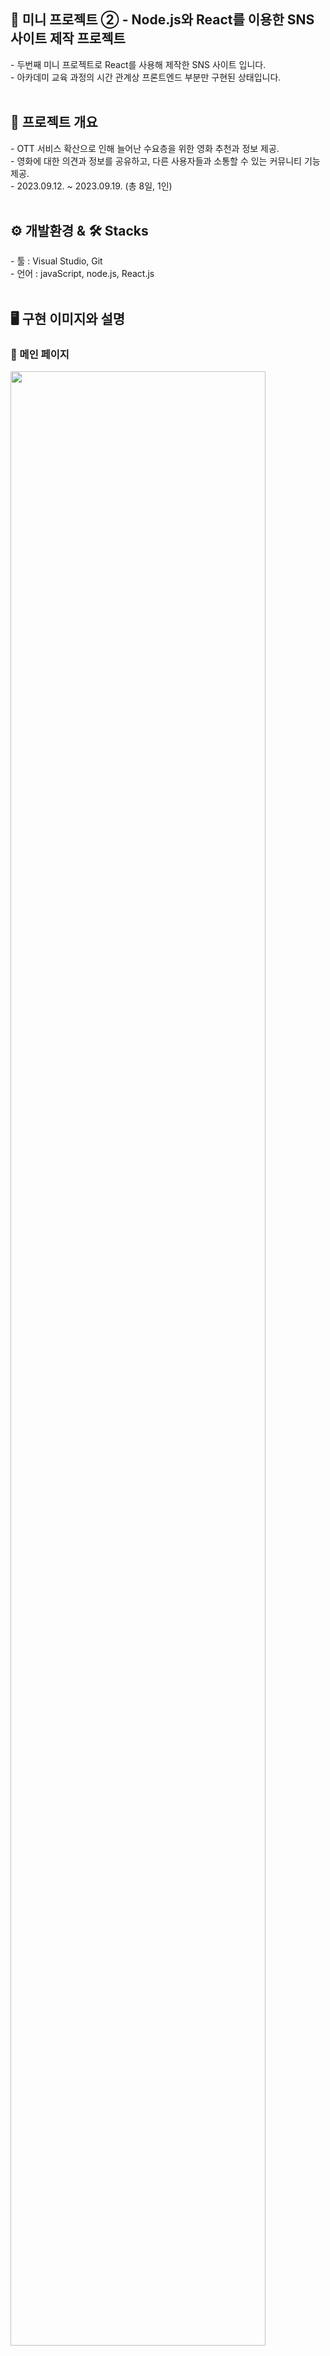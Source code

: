 <h2>🚩 미니 프로젝트 ② - Node.js와 React를 이용한 SNS 사이트 제작 프로젝트</h2>
- 두번째 미니 프로젝트로 React를 사용해 제작한 SNS 사이트 입니다. <br>
- 아카데미 교육 과정의 시간 관계상 프론트엔드 부분만 구현된 상태입니다. <br>
<br>
<h2>🔎 프로젝트 개요</h2>
- OTT 서비스 확산으로 인해 늘어난 수요층을 위한 영화 추천과 정보 제공. <br>
- 영화에 대한 의견과 정보를 공유하고, 다른 사용자들과 소통할 수 있는 커뮤니티 기능 제공. <br>
- 2023.09.12. ~ 2023.09.19. (총 8일, 1인)<br>
<br>
<h2>⚙ 개발환경 & 🛠 Stacks</h2>
- 툴 : Visual Studio, Git <br>
- 언어 : javaScript, node.js, React.js
<br>
<br>
<h2>🖥 구현 이미지와 설명</h2>
<h3>📌 메인 페이지</h3>
<img src = "https://private-user-images.githubusercontent.com/137017258/309653485-548a4408-d800-4e45-8da8-8e6d8a36fa38.JPG?jwt=eyJhbGciOiJIUzI1NiIsInR5cCI6IkpXVCJ9.eyJpc3MiOiJnaXRodWIuY29tIiwiYXVkIjoicmF3LmdpdGh1YnVzZXJjb250ZW50LmNvbSIsImtleSI6ImtleTUiLCJleHAiOjE3MDk1MzQzMDIsIm5iZiI6MTcwOTUzNDAwMiwicGF0aCI6Ii8xMzcwMTcyNTgvMzA5NjUzNDg1LTU0OGE0NDA4LWQ4MDAtNGU0NS04ZGE4LThlNmQ4YTM2ZmEzOC5KUEc_WC1BbXotQWxnb3JpdGhtPUFXUzQtSE1BQy1TSEEyNTYmWC1BbXotQ3JlZGVudGlhbD1BS0lBVkNPRFlMU0E1M1BRSzRaQSUyRjIwMjQwMzA0JTJGdXMtZWFzdC0xJTJGczMlMkZhd3M0X3JlcXVlc3QmWC1BbXotRGF0ZT0yMDI0MDMwNFQwNjMzMjJaJlgtQW16LUV4cGlyZXM9MzAwJlgtQW16LVNpZ25hdHVyZT05ZDUxZjUwMzUwMWEwNGRmYzAyMzNjYThlODJiMDU2YmU0YjE4ZTVlMjUwNzYwNzk0OWEwYTE1YjFiNjc4N2JjJlgtQW16LVNpZ25lZEhlYWRlcnM9aG9zdCZhY3Rvcl9pZD0wJmtleV9pZD0wJnJlcG9faWQ9MCJ9.asFdg-E-arN4JS-IXUNSrPWE0PK0vHmZLnStxc3kl8I" width="90%"></img>
<img src = "https://private-user-images.githubusercontent.com/137017258/309653489-609b1f81-4685-49c1-aff2-fb5531a0bd5c.JPG?jwt=eyJhbGciOiJIUzI1NiIsInR5cCI6IkpXVCJ9.eyJpc3MiOiJnaXRodWIuY29tIiwiYXVkIjoicmF3LmdpdGh1YnVzZXJjb250ZW50LmNvbSIsImtleSI6ImtleTUiLCJleHAiOjE3MDk1MzQzMDIsIm5iZiI6MTcwOTUzNDAwMiwicGF0aCI6Ii8xMzcwMTcyNTgvMzA5NjUzNDg5LTYwOWIxZjgxLTQ2ODUtNDljMS1hZmYyLWZiNTUzMWEwYmQ1Yy5KUEc_WC1BbXotQWxnb3JpdGhtPUFXUzQtSE1BQy1TSEEyNTYmWC1BbXotQ3JlZGVudGlhbD1BS0lBVkNPRFlMU0E1M1BRSzRaQSUyRjIwMjQwMzA0JTJGdXMtZWFzdC0xJTJGczMlMkZhd3M0X3JlcXVlc3QmWC1BbXotRGF0ZT0yMDI0MDMwNFQwNjMzMjJaJlgtQW16LUV4cGlyZXM9MzAwJlgtQW16LVNpZ25hdHVyZT05ZWI0NzQ4YTdiMGU4ZjliOWE2MzJmYzk2YmM5MmY4MzExNTUyMzJmZGE1OTU0ZjNjM2VhMjZkM2NhMmMxNWYzJlgtQW16LVNpZ25lZEhlYWRlcnM9aG9zdCZhY3Rvcl9pZD0wJmtleV9pZD0wJnJlcG9faWQ9MCJ9.KUyrtwLR3SJ2ZUbLFhQ3whEPOhzu1BJ54KLvVIz1dPg" width="90%"></img>
<img src = "https://private-user-images.githubusercontent.com/137017258/309653491-49016449-020f-4c35-84c3-e57210eaaec1.JPG?jwt=eyJhbGciOiJIUzI1NiIsInR5cCI6IkpXVCJ9.eyJpc3MiOiJnaXRodWIuY29tIiwiYXVkIjoicmF3LmdpdGh1YnVzZXJjb250ZW50LmNvbSIsImtleSI6ImtleTUiLCJleHAiOjE3MDk1MzQzMDIsIm5iZiI6MTcwOTUzNDAwMiwicGF0aCI6Ii8xMzcwMTcyNTgvMzA5NjUzNDkxLTQ5MDE2NDQ5LTAyMGYtNGMzNS04NGMzLWU1NzIxMGVhYWVjMS5KUEc_WC1BbXotQWxnb3JpdGhtPUFXUzQtSE1BQy1TSEEyNTYmWC1BbXotQ3JlZGVudGlhbD1BS0lBVkNPRFlMU0E1M1BRSzRaQSUyRjIwMjQwMzA0JTJGdXMtZWFzdC0xJTJGczMlMkZhd3M0X3JlcXVlc3QmWC1BbXotRGF0ZT0yMDI0MDMwNFQwNjMzMjJaJlgtQW16LUV4cGlyZXM9MzAwJlgtQW16LVNpZ25hdHVyZT0wYWUxMGM5NzcwYzcwYzMyOTk5YjczMDlmMTg0OWJiMDkyOGJiNWI2YmUyMTBkNzM0NGVjMzI0ODQxYzUwMGEyJlgtQW16LVNpZ25lZEhlYWRlcnM9aG9zdCZhY3Rvcl9pZD0wJmtleV9pZD0wJnJlcG9faWQ9MCJ9.NT3YWSkjL0LciSdFsye9myIxSR8V7mT6W-pDNKW3SbU" width="90%"></img>
- 영화와 커뮤니티 게시글 각 랭킹 3위까지 표시.<br>
- 애니메이션 효과로 차례대로 부드럽게 나타나는 효과 적용. <br>
- 스크롤 하단엔 최신글 표시<br>
<br>
<h3>📌 로그인과 회원가입 페이지</h3>
<img src = "https://private-user-images.githubusercontent.com/137017258/309653478-4f4cd971-774a-41e9-8615-29d40f3e2545.JPG?jwt=eyJhbGciOiJIUzI1NiIsInR5cCI6IkpXVCJ9.eyJpc3MiOiJnaXRodWIuY29tIiwiYXVkIjoicmF3LmdpdGh1YnVzZXJjb250ZW50LmNvbSIsImtleSI6ImtleTUiLCJleHAiOjE3MDk1MzQzMDIsIm5iZiI6MTcwOTUzNDAwMiwicGF0aCI6Ii8xMzcwMTcyNTgvMzA5NjUzNDc4LTRmNGNkOTcxLTc3NGEtNDFlOS04NjE1LTI5ZDQwZjNlMjU0NS5KUEc_WC1BbXotQWxnb3JpdGhtPUFXUzQtSE1BQy1TSEEyNTYmWC1BbXotQ3JlZGVudGlhbD1BS0lBVkNPRFlMU0E1M1BRSzRaQSUyRjIwMjQwMzA0JTJGdXMtZWFzdC0xJTJGczMlMkZhd3M0X3JlcXVlc3QmWC1BbXotRGF0ZT0yMDI0MDMwNFQwNjMzMjJaJlgtQW16LUV4cGlyZXM9MzAwJlgtQW16LVNpZ25hdHVyZT1mNGFmNTg5OWUyOTAzZmVkM2ExZDM4NGI0Y2IxYmQ1MjFkMzViOTQ0MzU3OWNiNmU5Y2VhNjFmZTJkNDczY2I0JlgtQW16LVNpZ25lZEhlYWRlcnM9aG9zdCZhY3Rvcl9pZD0wJmtleV9pZD0wJnJlcG9faWQ9MCJ9.SqSHpXwJuhJ4lLQuNbdtMdE0Igj0Mr8emC2s1dWbQes" width="90%"></img>
<img src = "https://private-user-images.githubusercontent.com/137017258/309653482-35930ebb-0374-4872-ae86-c4904d028587.JPG?jwt=eyJhbGciOiJIUzI1NiIsInR5cCI6IkpXVCJ9.eyJpc3MiOiJnaXRodWIuY29tIiwiYXVkIjoicmF3LmdpdGh1YnVzZXJjb250ZW50LmNvbSIsImtleSI6ImtleTUiLCJleHAiOjE3MDk1MzQzMDIsIm5iZiI6MTcwOTUzNDAwMiwicGF0aCI6Ii8xMzcwMTcyNTgvMzA5NjUzNDgyLTM1OTMwZWJiLTAzNzQtNDg3Mi1hZTg2LWM0OTA0ZDAyODU4Ny5KUEc_WC1BbXotQWxnb3JpdGhtPUFXUzQtSE1BQy1TSEEyNTYmWC1BbXotQ3JlZGVudGlhbD1BS0lBVkNPRFlMU0E1M1BRSzRaQSUyRjIwMjQwMzA0JTJGdXMtZWFzdC0xJTJGczMlMkZhd3M0X3JlcXVlc3QmWC1BbXotRGF0ZT0yMDI0MDMwNFQwNjMzMjJaJlgtQW16LUV4cGlyZXM9MzAwJlgtQW16LVNpZ25hdHVyZT1jNjllZDdkNzllNGFmYTZhMmRiOWI1NTY2YjNkZWYyYzA0NDI2ZTNlOWFjY2Y2ZDUxZTdkZGQ0NGZiZDgwOTA5JlgtQW16LVNpZ25lZEhlYWRlcnM9aG9zdCZhY3Rvcl9pZD0wJmtleV9pZD0wJnJlcG9faWQ9MCJ9.TEBUOt9550yMQ-AKC9N0-O1AATpDOST_pX2mpgWrWdE" width="90%"></img>
<br>
<h3>📌 영화 탭 페이지</h3>
<img src = "https://private-user-images.githubusercontent.com/137017258/309653495-bbd67501-4c08-4190-b775-08094b488ba4.JPG?jwt=eyJhbGciOiJIUzI1NiIsInR5cCI6IkpXVCJ9.eyJpc3MiOiJnaXRodWIuY29tIiwiYXVkIjoicmF3LmdpdGh1YnVzZXJjb250ZW50LmNvbSIsImtleSI6ImtleTUiLCJleHAiOjE3MDk1MzQzMDIsIm5iZiI6MTcwOTUzNDAwMiwicGF0aCI6Ii8xMzcwMTcyNTgvMzA5NjUzNDk1LWJiZDY3NTAxLTRjMDgtNDE5MC1iNzc1LTA4MDk0YjQ4OGJhNC5KUEc_WC1BbXotQWxnb3JpdGhtPUFXUzQtSE1BQy1TSEEyNTYmWC1BbXotQ3JlZGVudGlhbD1BS0lBVkNPRFlMU0E1M1BRSzRaQSUyRjIwMjQwMzA0JTJGdXMtZWFzdC0xJTJGczMlMkZhd3M0X3JlcXVlc3QmWC1BbXotRGF0ZT0yMDI0MDMwNFQwNjMzMjJaJlgtQW16LUV4cGlyZXM9MzAwJlgtQW16LVNpZ25hdHVyZT01ZDM4ZDZjZDc2YTBkZGVhYjkzN2VkYmVmYjhmZDIzNjQ4MGEwOWRlZWI0Y2Q0ZDE4MjBmZjA3YmY0MmJjMjJhJlgtQW16LVNpZ25lZEhlYWRlcnM9aG9zdCZhY3Rvcl9pZD0wJmtleV9pZD0wJnJlcG9faWQ9MCJ9.DAQ9jzSOuFKR5c2lqcDfxgNw9Zo8-lspUTPVj2nDWkg" width="90%"></img>
<img src = "https://private-user-images.githubusercontent.com/137017258/309653497-26c4506b-4e61-46b7-b867-72ae9b79240f.JPG?jwt=eyJhbGciOiJIUzI1NiIsInR5cCI6IkpXVCJ9.eyJpc3MiOiJnaXRodWIuY29tIiwiYXVkIjoicmF3LmdpdGh1YnVzZXJjb250ZW50LmNvbSIsImtleSI6ImtleTUiLCJleHAiOjE3MDk1MzQzMDIsIm5iZiI6MTcwOTUzNDAwMiwicGF0aCI6Ii8xMzcwMTcyNTgvMzA5NjUzNDk3LTI2YzQ1MDZiLTRlNjEtNDZiNy1iODY3LTcyYWU5Yjc5MjQwZi5KUEc_WC1BbXotQWxnb3JpdGhtPUFXUzQtSE1BQy1TSEEyNTYmWC1BbXotQ3JlZGVudGlhbD1BS0lBVkNPRFlMU0E1M1BRSzRaQSUyRjIwMjQwMzA0JTJGdXMtZWFzdC0xJTJGczMlMkZhd3M0X3JlcXVlc3QmWC1BbXotRGF0ZT0yMDI0MDMwNFQwNjMzMjJaJlgtQW16LUV4cGlyZXM9MzAwJlgtQW16LVNpZ25hdHVyZT04YjY3MDU2MTk4YWFlY2RjYjIzZTg5YzQ3M2U4OWY3YjUxMDhkNTgyNGE3OGY2NTIxZTYyOTdjNTkxZDRjNWFhJlgtQW16LVNpZ25lZEhlYWRlcnM9aG9zdCZhY3Rvcl9pZD0wJmtleV9pZD0wJnJlcG9faWQ9MCJ9.Y1RTpstDoavh92ZXdTjRAf3SLeMyOcMghS-W6oWqzfc" width="90%"></img>
- 각 테마별 추천 영화 리스트 표시.<br>
<br>
<h3>📌 커뮤니티 탭 페이지</h3>
<img src = "https://private-user-images.githubusercontent.com/137017258/309653500-78b40ba1-2cb5-4068-a7d2-34e482d64422.JPG?jwt=eyJhbGciOiJIUzI1NiIsInR5cCI6IkpXVCJ9.eyJpc3MiOiJnaXRodWIuY29tIiwiYXVkIjoicmF3LmdpdGh1YnVzZXJjb250ZW50LmNvbSIsImtleSI6ImtleTUiLCJleHAiOjE3MDk1MzQzMDIsIm5iZiI6MTcwOTUzNDAwMiwicGF0aCI6Ii8xMzcwMTcyNTgvMzA5NjUzNTAwLTc4YjQwYmExLTJjYjUtNDA2OC1hN2QyLTM0ZTQ4MmQ2NDQyMi5KUEc_WC1BbXotQWxnb3JpdGhtPUFXUzQtSE1BQy1TSEEyNTYmWC1BbXotQ3JlZGVudGlhbD1BS0lBVkNPRFlMU0E1M1BRSzRaQSUyRjIwMjQwMzA0JTJGdXMtZWFzdC0xJTJGczMlMkZhd3M0X3JlcXVlc3QmWC1BbXotRGF0ZT0yMDI0MDMwNFQwNjMzMjJaJlgtQW16LUV4cGlyZXM9MzAwJlgtQW16LVNpZ25hdHVyZT1iZjBmMWFlNjBmNTY5ZTM3ZjBlZWExNDNkZmI2NmRiZmY5MTI0ZjIyMWY4YTdlMDA1OWM1ZjExNzI1NmU0MThjJlgtQW16LVNpZ25lZEhlYWRlcnM9aG9zdCZhY3Rvcl9pZD0wJmtleV9pZD0wJnJlcG9faWQ9MCJ9.0dxDcvZxDjFNvb23KIo3YYWDAXmOEbpm09t7__STkSU" width="90%"></img>
- 최신글 순으로 표시. <br>
- 태그 표시, 좋아요, 댓글 표시. <br>
- 댓글 아이콘 클릭시 댓글 창 노출. <br>
<br>
<h3>📌 검색 페이지</h3>
<img src = "https://private-user-images.githubusercontent.com/137017258/309653508-de7b1115-bb27-4133-a5e6-15b979d7dfba.JPG?jwt=eyJhbGciOiJIUzI1NiIsInR5cCI6IkpXVCJ9.eyJpc3MiOiJnaXRodWIuY29tIiwiYXVkIjoicmF3LmdpdGh1YnVzZXJjb250ZW50LmNvbSIsImtleSI6ImtleTUiLCJleHAiOjE3MDk1MzQzMDIsIm5iZiI6MTcwOTUzNDAwMiwicGF0aCI6Ii8xMzcwMTcyNTgvMzA5NjUzNTA4LWRlN2IxMTE1LWJiMjctNDEzMy1hNWU2LTE1Yjk3OWQ3ZGZiYS5KUEc_WC1BbXotQWxnb3JpdGhtPUFXUzQtSE1BQy1TSEEyNTYmWC1BbXotQ3JlZGVudGlhbD1BS0lBVkNPRFlMU0E1M1BRSzRaQSUyRjIwMjQwMzA0JTJGdXMtZWFzdC0xJTJGczMlMkZhd3M0X3JlcXVlc3QmWC1BbXotRGF0ZT0yMDI0MDMwNFQwNjMzMjJaJlgtQW16LUV4cGlyZXM9MzAwJlgtQW16LVNpZ25hdHVyZT0yNTkyYWE4MzU4MmU0MWZmNzEzMDU4MDYxM2FiN2NhYWJhNGVhOWJhNWJkMTMwODU5Njk5NmFjMDc2NzgwYzhjJlgtQW16LVNpZ25lZEhlYWRlcnM9aG9zdCZhY3Rvcl9pZD0wJmtleV9pZD0wJnJlcG9faWQ9MCJ9.FSeiLtX1fn9FST1dkHOFD6gAoNYUleSAA267CVwBDW0" width="90%"></img>
- 인기 태그, 글, 영화 표시. <br>
- 영화 리스트 무한 스크롤로 표시.<br>
<br>
<h3>📌 마이페이지</h3>
<img src = "https://private-user-images.githubusercontent.com/137017258/309653510-ff4fcda2-4a5e-43c3-992a-06d9ae64e570.JPG?jwt=eyJhbGciOiJIUzI1NiIsInR5cCI6IkpXVCJ9.eyJpc3MiOiJnaXRodWIuY29tIiwiYXVkIjoicmF3LmdpdGh1YnVzZXJjb250ZW50LmNvbSIsImtleSI6ImtleTUiLCJleHAiOjE3MDk1MzQzMDIsIm5iZiI6MTcwOTUzNDAwMiwicGF0aCI6Ii8xMzcwMTcyNTgvMzA5NjUzNTEwLWZmNGZjZGEyLTRhNWUtNDNjMy05OTJhLTA2ZDlhZTY0ZTU3MC5KUEc_WC1BbXotQWxnb3JpdGhtPUFXUzQtSE1BQy1TSEEyNTYmWC1BbXotQ3JlZGVudGlhbD1BS0lBVkNPRFlMU0E1M1BRSzRaQSUyRjIwMjQwMzA0JTJGdXMtZWFzdC0xJTJGczMlMkZhd3M0X3JlcXVlc3QmWC1BbXotRGF0ZT0yMDI0MDMwNFQwNjMzMjJaJlgtQW16LUV4cGlyZXM9MzAwJlgtQW16LVNpZ25hdHVyZT1lYzI2ZmNmZWUyZDRiM2U1ZjYxODhmZTNhMjRkMzIxZGI0MWMzYzdiMzFhZWQ2NWVjODgxNzU4NWU4NjNmZTNhJlgtQW16LVNpZ25lZEhlYWRlcnM9aG9zdCZhY3Rvcl9pZD0wJmtleV9pZD0wJnJlcG9faWQ9MCJ9.EoZmf3R2pzR5Sq2ISzyWltceEYa-VBmQ551zsRBsods" width="90%"></img>
- 프로필, 팔로워와 팔로잉 표시. <br>
- 내가 추가한 인생영화 리스트 표시. 작성한 게시글 표시.<br>
- 찜한 작품, 본 작품 수 표시.<br>
<br>
